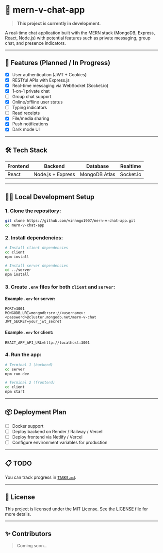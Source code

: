 
# 📱 mern-v-chat-app

> **This project is currently in development.**

A real-time chat application built with the MERN stack (MongoDB, Express, React, Node.js) with potential features such as private messaging, group chat, and presence indicators.

---

## 🚀 Features (Planned / In Progress)

- [x] User authentication (JWT + Cookies)
- [x] RESTful APIs with Express.js
- [x] Real-time messaging via WebSocket (Socket.io)
- [x] 1-on-1 private chat
- [ ] Group chat support
- [x] Online/offline user status
- [ ] Typing indicators
- [ ] Read receipts
- [x] File/media sharing
- [x] Push notifications
- [x] Dark mode UI

---

## 🛠 Tech Stack

| Frontend | Backend         | Database       | Realtime   |
|----------|------------------|----------------|------------|
| React    | Node.js + Express | MongoDB Atlas  | Socket.io  |

---

## 🧑‍💻 Local Development Setup

### 1. Clone the repository:
```bash
git clone https://github.com/vinhngo1907/mern-v-chat-app.git
cd mern-v-chat-app
```

### 2. Install dependencies:
```bash
# Install client dependencies
cd client
npm install

# Install server dependencies
cd ../server
npm install
```

### 3. Create `.env` files for both `client` and `server`:
#### Example `.env` for server:
```env
PORT=3001
MONGODB_URI=mongodb+srv://<username>:<password>@cluster.mongodb.net/mern-v-chat
JWT_SECRET=your_jwt_secret
```

#### Example `.env` for client:
```env
REACT_APP_API_URL=http://localhost:3001
```

### 4. Run the app:
```bash
# Terminal 1 (backend)
cd server
npm run dev

# Terminal 2 (frontend)
cd client
npm start
```

---

## 📦 Deployment Plan

- [ ] Docker support
- [ ] Deploy backend on Render / Railway / Vercel
- [ ] Deploy frontend via Netlify / Vercel
- [ ] Configure environment variables for production

---

## 📋 TODO

You can track progress in [`TASKS.md`](./TASKS.md).

---

## 📄 License

This project is licensed under the MIT License. See the [LICENSE](./LICENSE) file for more details.

---

## ✨ Contributors

> Coming soon...
